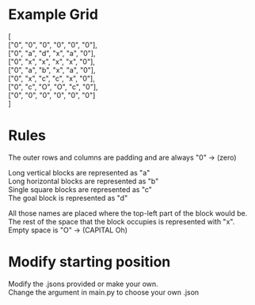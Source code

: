 # Example Grid

[<br>
["0", "0", "0", "0", "0", "0"],<br>
["0", "a", "d", "x", "a", "0"],<br>
["0", "x", "x", "x", "x", "0"],<br>
["0", "a", "b", "x", "a", "0"],<br>
["0", "x", "c", "c", "x", "0"],<br>
["0", "c", "O", "O", "c", "0"],<br>
["0", "0", "0", "0", "0", "0"]<br>
]<br>

# Rules

The outer rows and columns are padding and are always "0" -> (zero)

Long vertical blocks are represented as "a"<br>
Long horizontal blocks are represented as "b"<br>
Single square blocks are represented as "c"<br>
The goal block is represented as "d"<br>

All those names are placed where the top-left part of the block would be.<br>
The rest of the space that the block occupies is represented with "x".<br>
Empty space is "O" -> (CAPITAL Oh)

# Modify starting position

Modify the .jsons provided or make your own.<br>
Change the argument in main.py to choose your own .json
